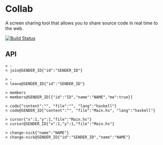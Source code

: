 # Collab

A screen sharing tool that allows you to share source code in real time to the 
web.

[![Build Status](https://travis-ci.org/dennis84/collab-haskell.svg?branch=master)](https://travis-ci.org/dennis84/collab-haskell)

## API

    > -
    < join@SENDER_ID{"id":"SENDER_ID"}

    > -
    < leave@SENDER_ID{"id":"SENDER_ID"}

    > members
    < members@SENDER_ID[{"id":"ID","name":"NAME","me":true}]

    > code{"content":"", "file":"", "lang":"haskell"}
    < code@SENDER_ID{"content":"", "file":"Main.hs", "lang":"haskell"}

    > cursor{"x":1,"y":1,"file":"Main.hs"}
    < cursor@SENDER_ID{"x":1,"y":1,"file":"Main.hs"}

    > change-nick{"name":"NAME"}
    < change-nick@SENDER_ID{"id":"SENDER_ID","name":"NAME"}

